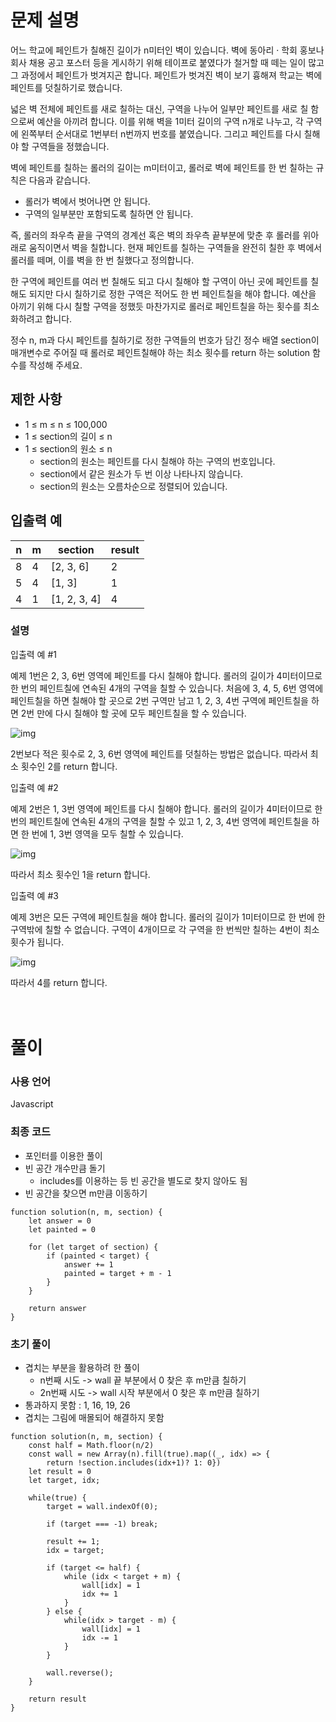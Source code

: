# 문제 설명

어느 학교에 페인트가 칠해진 길이가 n미터인 벽이 있습니다. 벽에 동아리 · 학회 홍보나 회사 채용 공고 포스터 등을 게시하기 위해 테이프로 붙였다가 철거할 때 떼는 일이 많고 그 과정에서 페인트가 벗겨지곤 합니다. 페인트가 벗겨진 벽이 보기 흉해져 학교는 벽에 페인트를 덧칠하기로 했습니다.

넓은 벽 전체에 페인트를 새로 칠하는 대신, 구역을 나누어 일부만 페인트를 새로 칠 함으로써 예산을 아끼려 합니다. 이를 위해 벽을 1미터 길이의 구역 n개로 나누고, 각 구역에 왼쪽부터 순서대로 1번부터 n번까지 번호를 붙였습니다. 그리고 페인트를 다시 칠해야 할 구역들을 정했습니다.

벽에 페인트를 칠하는 롤러의 길이는 m미터이고, 롤러로 벽에 페인트를 한 번 칠하는 규칙은 다음과 같습니다.

- 롤러가 벽에서 벗어나면 안 됩니다.
- 구역의 일부분만 포함되도록 칠하면 안 됩니다.

즉, 롤러의 좌우측 끝을 구역의 경계선 혹은 벽의 좌우측 끝부분에 맞춘 후 롤러를 위아래로 움직이면서 벽을 칠합니다. 현재 페인트를 칠하는 구역들을 완전히 칠한 후 벽에서 롤러를 떼며, 이를 벽을 한 번 칠했다고 정의합니다.

한 구역에 페인트를 여러 번 칠해도 되고 다시 칠해야 할 구역이 아닌 곳에 페인트를 칠해도 되지만 다시 칠하기로 정한 구역은 적어도 한 번 페인트칠을 해야 합니다. 예산을 아끼기 위해 다시 칠할 구역을 정했듯 마찬가지로 롤러로 페인트칠을 하는 횟수를 최소화하려고 합니다.

정수 n, m과 다시 페인트를 칠하기로 정한 구역들의 번호가 담긴 정수 배열 section이 매개변수로 주어질 때 롤러로 페인트칠해야 하는 최소 횟수를 return 하는 solution 함수를 작성해 주세요.

## 제한 사항

- 1 ≤ m ≤ n ≤ 100,000
- 1 ≤ section의 길이 ≤ n
- 1 ≤ section의 원소 ≤ n
  - section의 원소는 페인트를 다시 칠해야 하는 구역의 번호입니다.
  - section에서 같은 원소가 두 번 이상 나타나지 않습니다.
  - section의 원소는 오름차순으로 정렬되어 있습니다.

## 입출력 예

|n|m|section|result|
|--|--|---|---|
|8|4|[2, 3, 6]|2|
|5|4|[1, 3]|1|
|4|1|[1, 2, 3, 4]|4|

### 설명

입출력 예 #1

예제 1번은 2, 3, 6번 영역에 페인트를 다시 칠해야 합니다. 롤러의 길이가 4미터이므로 한 번의 페인트칠에 연속된 4개의 구역을 칠할 수 있습니다. 처음에 3, 4, 5, 6번 영역에 페인트칠을 하면 칠해야 할 곳으로 2번 구역만 남고 1, 2, 3, 4번 구역에 페인트칠을 하면 2번 만에 다시 칠해야 할 곳에 모두 페인트칠을 할 수 있습니다.

![img](https://grepp-programmers.s3.ap-northeast-2.amazonaws.com/files/production/7e657b3f-1e5b-4724-b053-9548b2cd17ba/img1.png)

2번보다 적은 횟수로 2, 3, 6번 영역에 페인트를 덧칠하는 방법은 없습니다. 따라서 최소 횟수인 2를 return 합니다.

입출력 예 #2

예제 2번은 1, 3번 영역에 페인트를 다시 칠해야 합니다. 롤러의 길이가 4미터이므로 한 번의 페인트칠에 연속된 4개의 구역을 칠할 수 있고 1, 2, 3, 4번 영역에 페인트칠을 하면 한 번에 1, 3번 영역을 모두 칠할 수 있습니다.

![img](https://grepp-programmers.s3.ap-northeast-2.amazonaws.com/files/production/fb5be7bd-e792-4317-9868-f11e7aaf6f03/img2.png)

따라서 최소 횟수인 1을 return 합니다.

입출력 예 #3

예제 3번은 모든 구역에 페인트칠을 해야 합니다. 롤러의 길이가 1미터이므로 한 번에 한 구역밖에 칠할 수 없습니다. 구역이 4개이므로 각 구역을 한 번씩만 칠하는 4번이 최소 횟수가 됩니다.

![img](https://grepp-programmers.s3.ap-northeast-2.amazonaws.com/files/production/dddf1413-d81a-4199-a8e3-f10f58c59fcc/img3.png)

따라서 4를 return 합니다.
<br />
<br />
<br />

# 풀이

### 사용 언어

Javascript

### 최종 코드
- 포인터를 이용한 풀이
- 빈 공간 개수만큼 돌기
    - includes를 이용하는 등 빈 공간을 별도로 찾지 않아도 됨
- 빈 공간을 찾으면 m만큼 이동하기

```
function solution(n, m, section) {
    let answer = 0
    let painted = 0
    
    for (let target of section) {
        if (painted < target) {
            answer += 1
            painted = target + m - 1
        }
    }
    
    return answer
}
```

### 초기 풀이
- 겹치는 부분을 활용하려 한 풀이
    - n번째 시도 -> wall 끝 부분에서 0 찾은 후 m만큼 칠하기
    - 2n번째 시도 -> wall 시작 부분에서 0 찾은 후 m만큼 칠하기
- 통과하지 못함 : 1, 16, 19, 26
- 겹치는 그림에 매몰되어 해결하지 못함

```
function solution(n, m, section) {
    const half = Math.floor(n/2)
    const wall = new Array(n).fill(true).map((_, idx) => {
        return !section.includes(idx+1)? 1: 0})
    let result = 0
    let target, idx;
    
    while(true) {
        target = wall.indexOf(0);
        
        if (target === -1) break;
        
        result += 1;
        idx = target;
        
        if (target <= half) {
            while (idx < target + m) {
                wall[idx] = 1
                idx += 1
            }    
        } else {
            while(idx > target - m) {
                wall[idx] = 1
                idx -= 1
            }
        }
        
        wall.reverse();
    }
    
    return result
}
```